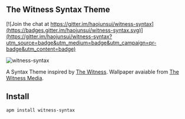 ## The Witness Syntax Theme

[![Join the chat at https://gitter.im/haojunsui/witness-syntax](https://badges.gitter.im/haojunsui/witness-syntax.svg)](https://gitter.im/haojunsui/witness-syntax?utm_source=badge&utm_medium=badge&utm_campaign=pr-badge&utm_content=badge)

![witness-syntax](https://cloud.githubusercontent.com/assets/6809863/17045870/9c688d22-4f9b-11e6-887c-91bc1645498b.png)

A Syntax Theme inspired by [The Witness](http://the-witness.net/news/). Wallpaper avaiable from [The Witness Media](http://the-witness.net/news/media/).

## Install

```
apm install witness-syntax
```
